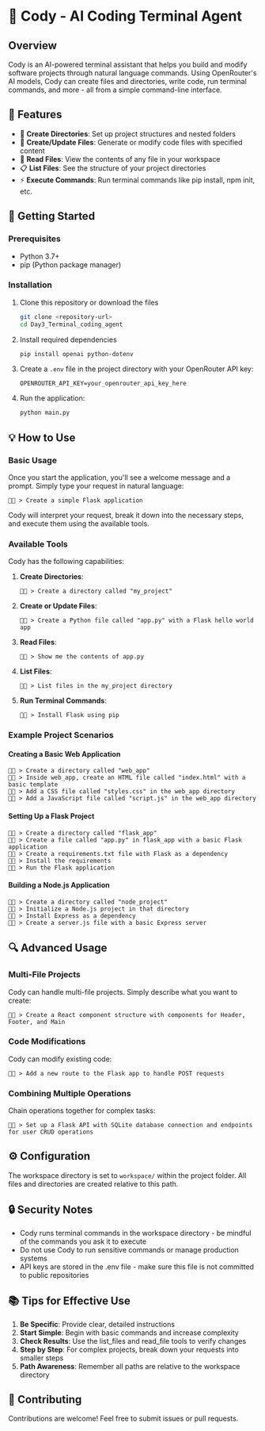 # 🤖 Cody - AI Coding Terminal Agent

## Overview

Cody is an AI-powered terminal assistant that helps you build and modify software projects through natural language commands. Using OpenRouter's AI models, Cody can create files and directories, write code, run terminal commands, and more - all from a simple command-line interface.

## 🌟 Features

- 📁 **Create Directories**: Set up project structures and nested folders
- 📝 **Create/Update Files**: Generate or modify code files with specified content
- 📖 **Read Files**: View the contents of any file in your workspace
- 📋 **List Files**: See the structure of your project directories
- ⚡ **Execute Commands**: Run terminal commands like pip install, npm init, etc.

## 🚀 Getting Started

### Prerequisites

- Python 3.7+
- pip (Python package manager)

### Installation

1. Clone this repository or download the files
   ```bash
   git clone <repository-url>
   cd Day3_Terminal_coding_agent
   ```

2. Install required dependencies
   ```bash
   pip install openai python-dotenv
   ```

3. Create a `.env` file in the project directory with your OpenRouter API key:
   ```
   OPENROUTER_API_KEY=your_openrouter_api_key_here
   ```

4. Run the application:
   ```bash
   python main.py
   ```

## 💡 How to Use

### Basic Usage

Once you start the application, you'll see a welcome message and a prompt. Simply type your request in natural language:

```
🧑‍💻 > Create a simple Flask application
```

Cody will interpret your request, break it down into the necessary steps, and execute them using the available tools.

### Available Tools

Cody has the following capabilities:

1. **Create Directories**:
   ```
   🧑‍💻 > Create a directory called "my_project"
   ```

2. **Create or Update Files**:
   ```
   🧑‍💻 > Create a Python file called "app.py" with a Flask hello world app
   ```

3. **Read Files**:
   ```
   🧑‍💻 > Show me the contents of app.py
   ```

4. **List Files**:
   ```
   🧑‍💻 > List files in the my_project directory
   ```

5. **Run Terminal Commands**:
   ```
   🧑‍💻 > Install Flask using pip
   ```

### Example Project Scenarios

#### Creating a Basic Web Application

```
🧑‍💻 > Create a directory called "web_app"
🧑‍💻 > Inside web_app, create an HTML file called "index.html" with a basic template
🧑‍💻 > Add a CSS file called "styles.css" in the web_app directory
🧑‍💻 > Add a JavaScript file called "script.js" in the web_app directory
```

#### Setting Up a Flask Project

```
🧑‍💻 > Create a directory called "flask_app"
🧑‍💻 > Create a file called "app.py" in flask_app with a basic Flask application
🧑‍💻 > Create a requirements.txt file with Flask as a dependency
🧑‍💻 > Install the requirements
🧑‍💻 > Run the Flask application
```

#### Building a Node.js Application

```
🧑‍💻 > Create a directory called "node_project"
🧑‍💻 > Initialize a Node.js project in that directory
🧑‍💻 > Install Express as a dependency
🧑‍💻 > Create a server.js file with a basic Express server
```

## 🔍 Advanced Usage

### Multi-File Projects

Cody can handle multi-file projects. Simply describe what you want to create:

```
🧑‍💻 > Create a React component structure with components for Header, Footer, and Main
```

### Code Modifications

Cody can modify existing code:

```
🧑‍💻 > Add a new route to the Flask app to handle POST requests
```

### Combining Multiple Operations

Chain operations together for complex tasks:

```
🧑‍💻 > Set up a Flask API with SQLite database connection and endpoints for user CRUD operations
```

## ⚙️ Configuration

The workspace directory is set to `workspace/` within the project folder. All files and directories are created relative to this path.

## 🔒 Security Notes

- Cody runs terminal commands in the workspace directory - be mindful of the commands you ask it to execute
- Do not use Cody to run sensitive commands or manage production systems
- API keys are stored in the .env file - make sure this file is not committed to public repositories

## 📚 Tips for Effective Use

1. **Be Specific**: Provide clear, detailed instructions
2. **Start Simple**: Begin with basic commands and increase complexity
3. **Check Results**: Use the list_files and read_file tools to verify changes
4. **Step by Step**: For complex projects, break down your requests into smaller steps
5. **Path Awareness**: Remember all paths are relative to the workspace directory

## 🤝 Contributing

Contributions are welcome! Feel free to submit issues or pull requests.


